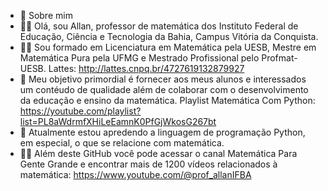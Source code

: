 - 👀 Sobre mim 
- 👨‍⚖️ Olá, sou Allan, professor de matemática dos Instituto Federal de Educação, Ciência e Tecnologia da Bahia, Campus Vitória da Conquista. 
- 👨‍🎓 Sou formado em Licenciatura em Matemática pela UESB, Mestre em Matemática Pura pela UFMG e Mestrado Profissional pelo Profmat-UESB. Lattes: http://lattes.cnpq.br/4727619132879927
- 💞️  Meu objetivo primordial é fornecer aos meus alunos e interessados um contéudo de qualidade além de colaborar com o desenvolvimento da educação e ensino da matemática. Playlist Matemática Com Python: https://youtube.com/playlist?list=PL8aWdrmfXHiLeEamnK0PfGjWkosG267bt
- 🌱 Atualmente estou apredendo a linguagem de programação Python, em especial, o que se relacione com matemática.
- 🕵️‍♂️ Além deste GitHub você pode acessar o canal Matemática Para Gente Grande e encontrar mais de 1200 vídeos relacionados à matemática: https://www.youtube.com/@prof_allanIFBA

<!---
Allanifba/Allanifba is a ✨ special ✨ repository because its `README.md` (this file) appears on your GitHub profile.
You can click the Preview link to take a look at your changes.
--->

